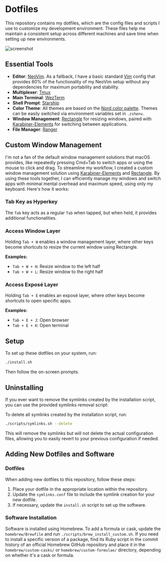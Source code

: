 # Dotfiles

This repository contains my dotfiles, which are the config files and scripts I use to customize my development environment. These files help me maintain a consistent setup across different machines and save time when setting up new environments.

![screenshot](img/nvim-demo.png)

## Essential Tools

- **Editor**: [NeoVim](https://neovim.io/). As a fallback, I have a basic standard [Vim](https://www.vim.org/) config that provides 80% of the functionality of my NeoVim setup without any dependencies for maximum portability and stability.
- **Multiplexer**: [Tmux](https://github.com/tmux/tmux/wiki)
- **Main Terminal**: [WezTerm](https://wezfurlong.org/wezterm/index.html)
- **Shell Prompt**: [Starship](https://starship.rs/)
- **Color Theme**: All themes are based on the [Nord color palette](https://www.nordtheme.com/docs/colors-and-palettes). Themes can be easily switched via environment variables set in `.zshenv`.
- **Window Management**: [Rectangle](https://github.com/rxhanson/Rectangle) for resizing windows, paired with [Karabiner-Elements](https://karabiner-elements.pqrs.org/) for switching between applications.
- **File Manager**: [Ranger](https://github.com/ranger/ranger)

## Custom Window Management

I'm not a fan of the default window management solutions that macOS provides, like repeatedly pressing Cmd+Tab to switch apps or using the mouse to click and drag. To streamline my workflow, I created a custom window management solution using [Karabiner-Elements](https://karabiner-elements.pqrs.org/) and [Rectangle](https://rectangleapp.com/). By using these tools together, I can efficiently manage my windows and switch apps with minimal mental overhead and maximum speed, using only my keyboard. Here's how it works:

### Tab Key as Hyperkey

The `Tab` key acts as a regular `Tab` when tapped, but when held, it provides additional functionalities.

### Access Window Layer

Holding `Tab + W` enables a window management layer, where other keys become shortcuts to resize the current window using Rectangle.

**Examples:**

- `Tab + W + H`: Resize window to the left half
- `Tab + W + L`: Resize window to the right half

### Access Exposé Layer

Holding `Tab + E` enables an exposé layer, where other keys become shortcuts to open specific apps.

**Examples:**

- `Tab + E + J`: Open browser
- `Tab + E + K`: Open terminal

## Setup

To set up these dotfiles on your system, run:

```bash
./install.sh
```

Then follow the on-screen prompts.

## Uninstalling

If you ever want to remove the symlinks created by the installation script, you can use the provided symlinks removal script:

To delete all symlinks created by the installation script, run:

```bash
./scripts/symlinks.sh --delete
```

This will remove the symlinks but will not delete the actual configuration files, allowing you to easily revert to your previous configuration if needed.

## Adding New Dotfiles and Software

### Dotfiles

When adding new dotfiles to this repository, follow these steps:

1. Place your dotfile in the appropriate location within the repository.
2. Update the `symlinks.conf` file to include the symlink creation for your new dotfile.
3. If necessary, update the `install.sh` script to set up the software.

### Software Installation

Software is installed using Homebrew. To add a formula or cask, update the `homebrew/Brewfile` and run `./scripts/brew_install_custom.sh`. If you need to install a specific version of a package, find its Ruby script in the commit history of an official Homebrew GitHub repository and place it in the `homebrew/custom-casks/` or `homebrew/custom-formulae/` directory, depending on whether it's a cask or formula.
